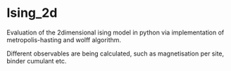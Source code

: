 # Ising_2d
Evaluation of the 2dimensional ising model in python
via implementation of metropolis-hasting and wolff algorithm.

Different observables are being calculated, such as magnetisation per site, binder cumulant etc.
